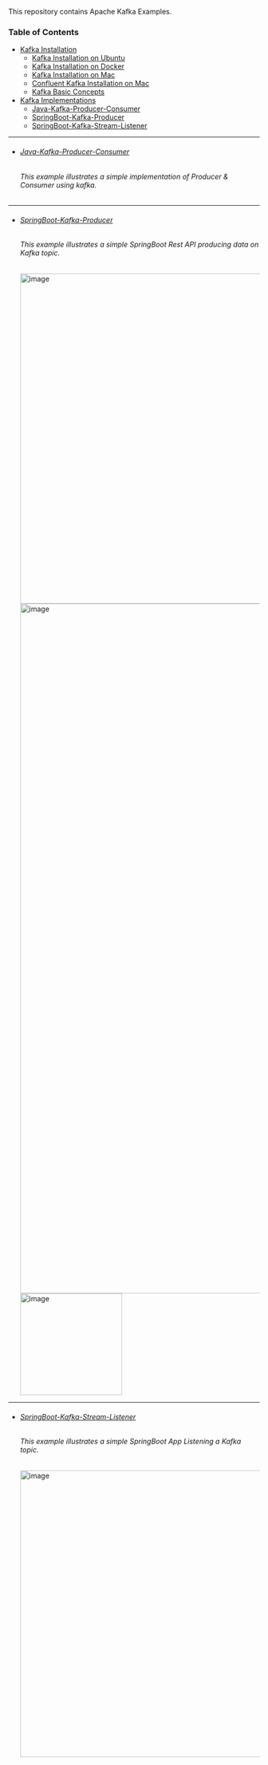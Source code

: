 This repository contains Apache Kafka Examples.


### Table of Contents
- <a href='#kafka-installation'>Kafka Installation</a>
  - [Kafka Installation on Ubuntu](https://github.com/rahulvaish/Apache-Kafka/blob/KafkaEnvironment/InstallingKafkaOnUbuntu.MD)
  - [Kafka Installation on Docker](https://github.com/rahulvaish/Apache-Kafka/blob/KafkaEnvironment/KafkaOnDocker.MD)
  - [Kafka Installation on Mac](https://github.com/rahulvaish/Apache-Kafka/blob/KafkaEnvironment/InstallingKafkaOnMac.MD)
  - [Confluent Kafka Installation on Mac](https://github.com/rahulvaish/Apache-Kafka/blob/confluentKafka/%5B01%5D%20SetUpConfluentKafka.MD)
  - [Kafka Basic Concepts](https://github.com/rahulvaish/Apache-Kafka/blob/KafkaEnvironment/KafKaBasics.MD)
- <a href='#kafka-implementations'>Kafka Implementations</a> 
  - <a href='#Java-kafka-producer-consumer'>Java-Kafka-Producer-Consumer</a> 
  - <a href='#springboot-kafka-producer'>SpringBoot-Kafka-Producer</a> 
  - <a href='#springboot-kafka-stream-listener'>SpringBoot-Kafka-Stream-Listener</a> 


<hr>

 
- ###### [Java-Kafka-Producer-Consumer](https://github.com/rahulvaish/Apache-Kafka/tree/KafkaProducerConsumer) 
   ###### This example illustrates a simple implementation of Producer & Consumer using kafka.

<hr>

- ###### [SpringBoot-Kafka-Producer](https://github.com/rahulvaish/Apache-Kafka/tree/SpringBootKafkaProducer) 
   ###### This example illustrates a simple SpringBoot Rest API producing data on Kafka topic.
   <img width="662" alt="image" src="https://user-images.githubusercontent.com/689226/160305058-88d10f0c-25a8-43b3-a29d-b04ac68e9b94.png">
   <img width="1383" alt="image" src="https://user-images.githubusercontent.com/689226/160305090-9cd52b4a-b501-4962-8391-ce0473df01da.png">
   <img width="204" alt="image" src="https://user-images.githubusercontent.com/689226/160305114-427d7b0d-5c21-4d9b-91cd-c42199821818.png">

<hr>

- ###### [SpringBoot-Kafka-Stream-Listener](https://github.com/rahulvaish/Apache-Kafka/tree/SpringBootStreamListener) 
   ###### This example illustrates a simple SpringBoot App Listening a Kafka topic.
   <img width="575" alt="image" src="https://user-images.githubusercontent.com/689226/160305169-4b4fabb0-cfa2-45fd-ad14-fbc46909cdd0.png">

